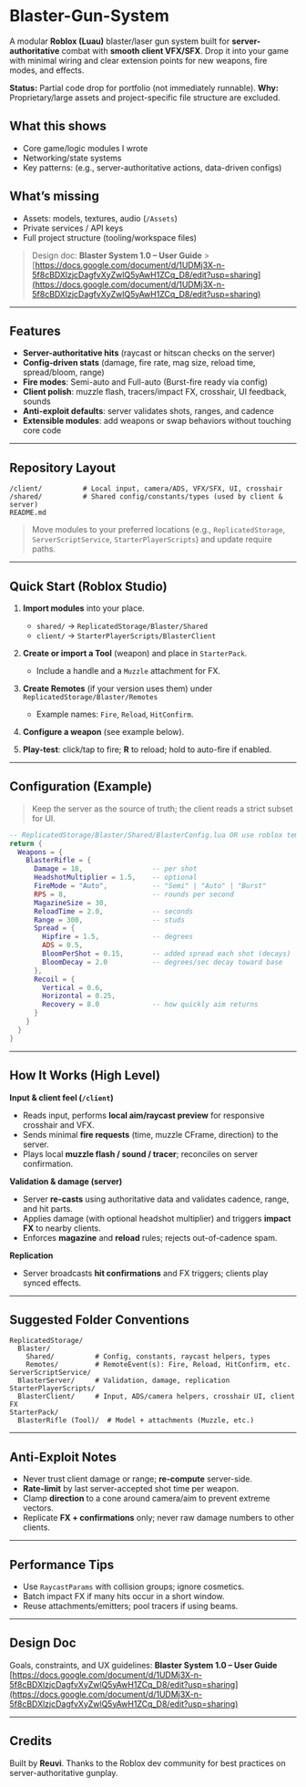 # Blaster-Gun-System

A modular **Roblox (Luau)** blaster/laser gun system built for **server-authoritative** combat with **smooth client VFX/SFX**. Drop it into your game with minimal wiring and clear extension points for new weapons, fire modes, and effects.

**Status:** Partial code drop for portfolio (not immediately runnable).
**Why:** Proprietary/large assets and project-specific file structure are excluded.

## What this shows
- Core game/logic modules I wrote
- Networking/state systems
- Key patterns: (e.g., server-authoritative actions, data-driven configs)

## What’s missing
- Assets: models, textures, audio (`/Assets`)  
- Private services / API keys  
- Full project structure (tooling/workspace files)
> Design doc: **Blaster System 1.0 – User Guide** > [https://docs.google.com/document/d/1UDMj3X-n-5f8cBDXlzjcDagfvXyZwlQ5yAwH1ZCq_D8/edit?usp=sharing](https://docs.google.com/document/d/1UDMj3X-n-5f8cBDXlzjcDagfvXyZwlQ5yAwH1ZCq_D8/edit?usp=sharing)

---

## Features

- **Server-authoritative hits** (raycast or hitscan checks on the server)
- **Config-driven stats** (damage, fire rate, mag size, reload time, spread/bloom, range)
- **Fire modes**: Semi-auto and Full-auto (Burst-fire ready via config)
- **Client polish**: muzzle flash, tracers/impact FX, crosshair, UI feedback, sounds
- **Anti-exploit defaults**: server validates shots, ranges, and cadence
- **Extensible modules**: add weapons or swap behaviors without touching core code

---

## Repository Layout

```
/client/          # Local input, camera/ADS, VFX/SFX, UI, crosshair
/shared/          # Shared config/constants/types (used by client & server)
README.md
```

> Move modules to your preferred locations (e.g., `ReplicatedStorage`, `ServerScriptService`, `StarterPlayerScripts`) and update require paths.

---

## Quick Start (Roblox Studio)

1. **Import modules** into your place.

   - `shared/` → `ReplicatedStorage/Blaster/Shared`
   - `client/` → `StarterPlayerScripts/BlasterClient`

2. **Create or import a Tool** (weapon) and place in `StarterPack`.

   - Include a handle and a `Muzzle` attachment for FX.

3. **Create Remotes** (if your version uses them) under `ReplicatedStorage/Blaster/Remotes`

   - Example names: `Fire`, `Reload`, `HitConfirm`.

4. **Configure a weapon** (see example below).
5. **Play-test**: click/tap to fire; **R** to reload; hold to auto-fire if enabled.

---

## Configuration (Example)

> Keep the server as the source of truth; the client reads a strict subset for UI.

```lua
-- ReplicatedStorage/Blaster/Shared/BlasterConfig.lua OR use roblox templated dataValues
return {
  Weapons = {
    BlasterRifle = {
      Damage = 18,                 -- per shot
      HeadshotMultiplier = 1.5,    -- optional
      FireMode = "Auto",           -- "Semi" | "Auto" | "Burst"
      RPS = 8,                     -- rounds per second
      MagazineSize = 30,
      ReloadTime = 2.0,            -- seconds
      Range = 300,                 -- studs
      Spread = {
        Hipfire = 1.5,             -- degrees
        ADS = 0.5,
        BloomPerShot = 0.15,       -- added spread each shot (decays)
        BloomDecay = 2.0           -- degrees/sec decay toward base
      },
      Recoil = {
        Vertical = 0.6,
        Horizontal = 0.25,
        Recovery = 8.0             -- how quickly aim returns
      }
    }
  }
}
```

---

## How It Works (High Level)

**Input & client feel (`/client`)**

- Reads input, performs **local aim/raycast preview** for responsive crosshair and VFX.
- Sends minimal **fire requests** (time, muzzle CFrame, direction) to the server.
- Plays local **muzzle flash / sound / tracer**; reconciles on server confirmation.

**Validation & damage (server)**

- Server **re-casts** using authoritative data and validates cadence, range, and hit parts.
- Applies damage (with optional headshot multiplier) and triggers **impact FX** to nearby clients.
- Enforces **magazine** and **reload** rules; rejects out-of-cadence spam.

**Replication**

- Server broadcasts **hit confirmations** and FX triggers; clients play synced effects.

---

## Suggested Folder Conventions

```
ReplicatedStorage/
  Blaster/
    Shared/          # Config, constants, raycast helpers, types
    Remotes/         # RemoteEvent(s): Fire, Reload, HitConfirm, etc.
ServerScriptService/
  BlasterServer/     # Validation, damage, replication
StarterPlayerScripts/
  BlasterClient/     # Input, ADS/camera helpers, crosshair UI, client FX
StarterPack/
  BlasterRifle (Tool)/  # Model + attachments (Muzzle, etc.)
```

---

## Anti-Exploit Notes

- Never trust client damage or range; **re-compute** server-side.
- **Rate-limit** by last server-accepted shot time per weapon.
- Clamp **direction** to a cone around camera/aim to prevent extreme vectors.
- Replicate **FX + confirmations** only; never raw damage numbers to other clients.

---

## Performance Tips

- Use `RaycastParams` with collision groups; ignore cosmetics.
- Batch impact FX if many hits occur in a short window.
- Reuse attachments/emitters; pool tracers if using beams.

---

## Design Doc

Goals, constraints, and UX guidelines:
**Blaster System 1.0 – User Guide**
[https://docs.google.com/document/d/1UDMj3X-n-5f8cBDXlzjcDagfvXyZwlQ5yAwH1ZCq_D8/edit?usp=sharing](https://docs.google.com/document/d/1UDMj3X-n-5f8cBDXlzjcDagfvXyZwlQ5yAwH1ZCq_D8/edit?usp=sharing)

---

## Credits

Built by **Reuvi**. Thanks to the Roblox dev community for best practices on server-authoritative gunplay.
